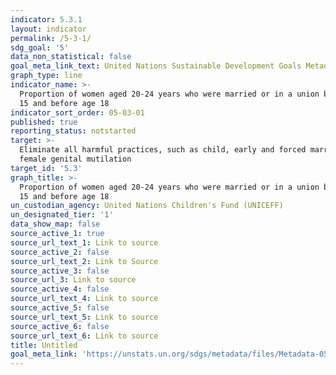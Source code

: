 ```yaml
---
indicator: 5.3.1
layout: indicator
permalink: /5-3-1/
sdg_goal: '5'
data_non_statistical: false
goal_meta_link_text: United Nations Sustainable Development Goals Metadata (PDF 207 KB)
graph_type: line
indicator_name: >-
  Proportion of women aged 20-24 years who were married or in a union before age
  15 and before age 18
indicator_sort_order: 05-03-01
published: true
reporting_status: notstarted
target: >-
  Eliminate all harmful practices, such as child, early and forced marriage and
  female genital mutilation
target_id: '5.3'
graph_title: >-
  Proportion of women aged 20-24 years who were married or in a union before age
  15 and before age 18
un_custodian_agency: United Nations Children's Fund (UNICEFF)
un_designated_tier: '1'
data_show_map: false
source_active_1: true
source_url_text_1: Link to source
source_active_2: false
source_url_text_2: Link to Source
source_active_3: false
source_url_3: Link to source
source_active_4: false
source_url_text_4: Link to source
source_active_5: false
source_url_text_5: Link to source
source_active_6: false
source_url_text_6: Link to source
title: Untitled
goal_meta_link: 'https://unstats.un.org/sdgs/metadata/files/Metadata-05-03-01.pdf'
---
```

